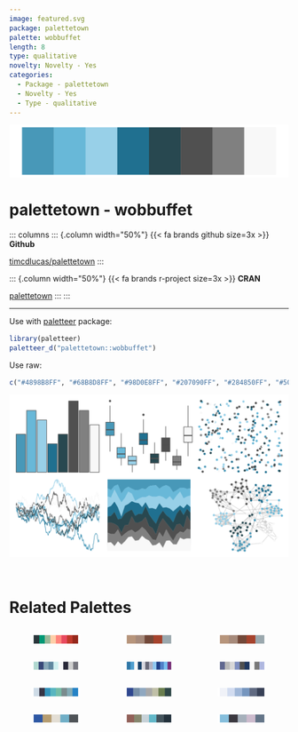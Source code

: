 ```yaml
---
image: featured.svg
package: palettetown
palette: wobbuffet
length: 8
type: qualitative
novelty: Novelty - Yes
categories:
  - Package - palettetown
  - Novelty - Yes
  - Type - qualitative
---
```


![](featured.svg)

# palettetown - wobbuffet 

::: columns
::: {.column width="50%"}
{{< fa brands github size=3x >}}
**Github**

[timcdlucas/palettetown](https://github.com/timcdlucas/palettetown)
:::

::: {.column width="50%"}
{{< fa brands r-project size=3x >}}
**CRAN**

[palettetown](https://CRAN.R-project.org/package=palettetown)
:::
:::

<hr> 

Use with [paletteer](https://emilhvitfeldt.github.io/paletteer/) package:

```r
library(paletteer)
paletteer_d("palettetown::wobbuffet")
```

Use raw:

```r
c("#4898B8FF", "#68B8D8FF", "#98D0E8FF", "#207090FF", "#284850FF", "#505050FF", "#808080FF", "#F8F8F8FF")
``` 

![](examples.png) 

<br>

# Related Palettes

<div class="list" style="display: grid; grid-template-columns: auto auto auto;"> <figure class="figure">
<a href="../../awtools/a_palette/"> <img src="../../awtools/a_palette/featured.svg" style="width: 100%;" class="figure-img"></a>
</figure> <figure class="figure">
<a href="../../ButterflyColors/hamadryas_feronia/"> <img src="../../ButterflyColors/hamadryas_feronia/featured.svg" style="width: 100%;" class="figure-img"></a>
</figure> <figure class="figure">
<a href="../../ButterflyColors/hamadryas_feronia/"> <img src="../../ButterflyColors/hamadryas_feronia/featured.svg" style="width: 100%;" class="figure-img"></a>
</figure> <figure class="figure">
<a href="../../palettetown/remoraid/"> <img src="../../palettetown/remoraid/featured.svg" style="width: 100%;" class="figure-img"></a>
</figure> <figure class="figure">
<a href="../../palettetown/dragonair/"> <img src="../../palettetown/dragonair/featured.svg" style="width: 100%;" class="figure-img"></a>
</figure> <figure class="figure">
<a href="../../palettetown/poliwhirl/"> <img src="../../palettetown/poliwhirl/featured.svg" style="width: 100%;" class="figure-img"></a>
</figure> <figure class="figure">
<a href="../../Redmonder/qMSOBuGn/"> <img src="../../Redmonder/qMSOBuGn/featured.svg" style="width: 100%;" class="figure-img"></a>
</figure> <figure class="figure">
<a href="../../nord/baie_mouton/"> <img src="../../nord/baie_mouton/featured.svg" style="width: 100%;" class="figure-img"></a>
</figure> <figure class="figure">
<a href="../../musculusColors/Bmsurface/"> <img src="../../musculusColors/Bmsurface/featured.svg" style="width: 100%;" class="figure-img"></a>
</figure> <figure class="figure">
<a href="../../ggprism/waves2/"> <img src="../../ggprism/waves2/featured.svg" style="width: 100%;" class="figure-img"></a>
</figure> <figure class="figure">
<a href="../../DresdenColor/deathmasks/"> <img src="../../DresdenColor/deathmasks/featured.svg" style="width: 100%;" class="figure-img"></a>
</figure> <figure class="figure">
<a href="../../Manu/Korora/"> <img src="../../Manu/Korora/featured.svg" style="width: 100%;" class="figure-img"></a>
</figure> 
</div>

